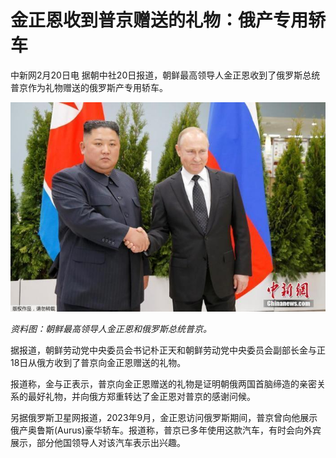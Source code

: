 # 金正恩收到普京赠送的礼物：俄产专用轿车

中新网2月20日电 据朝中社20日报道，朝鲜最高领导人金正恩收到了俄罗斯总统普京作为礼物赠送的俄罗斯产专用轿车。

![e0b682d35e2709c882996ada7464d2c6.jpg](https://raw.githubusercontent.com/qqhsx/qqnews_image/main/2024/02/20/金正恩收到普京赠送的礼物：俄产专用轿车/e0b682d35e2709c882996ada7464d2c6.jpg)

 _资料图：朝鲜最高领导人金正恩和俄罗斯总统普京。_

据报道，朝鲜劳动党中央委员会书记朴正天和朝鲜劳动党中央委员会副部长金与正18日从俄方收到了普京向金正恩赠送的礼物。

报道称，金与正表示，普京向金正恩赠送的礼物是证明朝俄两国首脑缔造的亲密关系的最好礼物，并向俄方郑重转达了金正恩对普京的感谢问候。

另据俄罗斯卫星网报道，2023年9月，金正恩访问俄罗斯期间，普京曾向他展示俄产奥鲁斯(Aurus)豪华轿车。报道称，普京已多年使用这款汽车，有时会向外宾展示，部分他国领导人对该汽车表示出兴趣。

